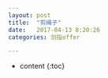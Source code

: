 ```yaml
---
layout: post
title:  "剪绳子"
date:   2017-04-13 8:20:26
categories: 剑指offer

---
```


* content
{:toc}

